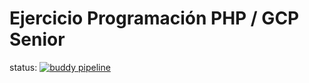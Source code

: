 # Ejercicio Programación PHP / GCP Senior

status: [![buddy pipeline](https://app.buddy.works/apargaacosta/ejercicio/pipelines/pipeline/258235/badge.svg?token=90598e89bbafc18ea3f0ea390e621d2701dbfff81c0206f7b053936b9f408fbb "buddy pipeline")](https://app.buddy.works/apargaacosta/ejercicio/pipelines/pipeline/258235)